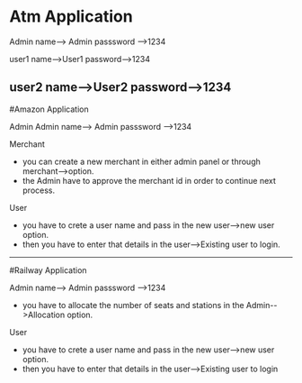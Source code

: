 # Atm Application

Admin name--> Admin
passsword -->1234

user1 name-->User1
password-->1234

user2 name-->User2
password-->1234
-------------------------------------------------------------------------------------
#Amazon Application

Admin
Admin name--> Admin
passsword -->1234

Merchant
* you can create a new merchant in either admin panel or through merchant-->option.
* the Admin have to approve the merchant id in order to continue next process.

User
* you have to crete a user name and pass in the new user-->new user option.
* then you have to enter that details in the user-->Existing user to login.
--------------------------------------------------------------------------------------
#Railway Application

Admin name--> Admin
passsword -->1234
* you have to allocate the number of seats and stations in the Admin-->Allocation option.

User
* you have to crete a user name and pass in the new user-->new user option.
* then you have to enter that details in the user-->Existing user to login




